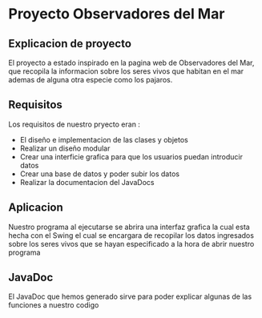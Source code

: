 # Proyecto Observadores del Mar
## Explicacion de proyecto
El proyecto a estado inspirado en la pagina web de Observadores del Mar, que recopila la informacion sobre los seres vivos que habitan en el mar ademas de alguna otra especie como los pajaros.
## Requisitos
Los requisitos de nuestro pryecto eran : 
- El diseño e implementacion de las clases y objetos
- Realizar un diseño modular
- Crear una interficie grafica para que los usuarios puedan introducir datos
- Crear una base de datos y poder subir los datos
- Realizar la documentacion del JavaDocs
## Aplicacion
Nuestro programa al ejecutarse se abrira una interfaz grafica la cual esta hecha con el Swing el cual se encargara de recopilar los datos ingresados sobre los seres vivos que se hayan especificado a la hora de abrir nuestro programa
## JavaDoc
El JavaDoc que hemos generado sirve para poder explicar algunas de las funciones a nuestro codigo
